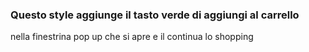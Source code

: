 ### Questo style aggiunge il tasto verde di aggiungi al carrello 
nella finestrina pop up che si apre  e il continua lo shopping
